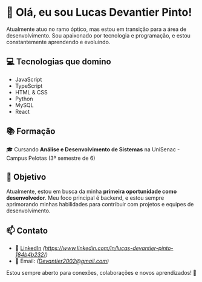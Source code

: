 # 👋 Olá, eu sou Lucas Devantier Pinto!

Atualmente atuo no ramo óptico, mas estou em transição para a área de desenvolvimento. Sou apaixonado por tecnologia e programação, e estou constantemente aprendendo e evoluindo.

## 💻 Tecnologias que domino
- JavaScript
- TypeScript
- HTML & CSS
- Python
- MySQL
- React

## 📚 Formação
🎓 Cursando **Análise e Desenvolvimento de Sistemas** na UniSenac - Campus Pelotas (3º semestre de 6)

## 🎯 Objetivo
Atualmente, estou em busca da minha **primeira oportunidade como desenvolvedor**. Meu foco principal é backend, e estou sempre aprimorando minhas habilidades para contribuir com projetos e equipes de desenvolvimento.

## 📫 Contato
- 💼 [LinkedIn](#) *(https://www.linkedin.com/in/lucas-devantier-pinto-184b4b232/)*
- 📧 Email: *(Devantier2002@gmail.com)*

Estou sempre aberto para conexões, colaborações e novos aprendizados! 🚀
